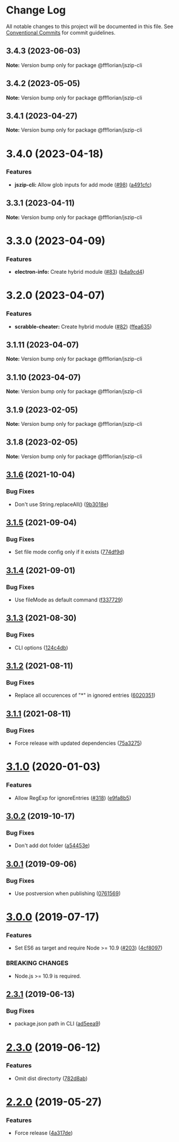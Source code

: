 # Change Log

All notable changes to this project will be documented in this file.
See [Conventional Commits](https://conventionalcommits.org) for commit guidelines.

## 3.4.3 (2023-06-03)

**Note:** Version bump only for package @ffflorian/jszip-cli





## 3.4.2 (2023-05-05)

**Note:** Version bump only for package @ffflorian/jszip-cli





## 3.4.1 (2023-04-27)

**Note:** Version bump only for package @ffflorian/jszip-cli





# 3.4.0 (2023-04-18)


### Features

* **jszip-cli:** Allow glob inputs for add mode ([#98](https://github.com/ffflorian/node-packages/issues/98)) ([a491cfc](https://github.com/ffflorian/node-packages/commit/a491cfcb04d9abdb8e0b2c9995a0de63f05510d9))





## 3.3.1 (2023-04-11)

**Note:** Version bump only for package @ffflorian/jszip-cli





# 3.3.0 (2023-04-09)


### Features

* **electron-info:** Create hybrid module ([#83](https://github.com/ffflorian/node-packages/issues/83)) ([b4a9cd4](https://github.com/ffflorian/node-packages/commit/b4a9cd469cdd21da520ce1d02c878359c0546340))





# 3.2.0 (2023-04-07)


### Features

* **scrabble-cheater:** Create hybrid module ([#82](https://github.com/ffflorian/node-packages/issues/82)) ([ffea635](https://github.com/ffflorian/node-packages/commit/ffea6358e04ce5280f38a1ef4dd1271bb37e422e))





## 3.1.11 (2023-04-07)

**Note:** Version bump only for package @ffflorian/jszip-cli





## 3.1.10 (2023-04-07)

**Note:** Version bump only for package @ffflorian/jszip-cli





## 3.1.9 (2023-02-05)

**Note:** Version bump only for package @ffflorian/jszip-cli





## 3.1.8 (2023-02-05)

**Note:** Version bump only for package @ffflorian/jszip-cli





## [3.1.6](https://github.com/ffflorian/jszip-cli/compare/v3.1.5...v3.1.6) (2021-10-04)


### Bug Fixes

* Don't use String.replaceAll() ([9b3018e](https://github.com/ffflorian/jszip-cli/commit/9b3018e1ce33f75711df36a08795f1455e55816a))

## [3.1.5](https://github.com/ffflorian/jszip-cli/compare/v3.1.4...v3.1.5) (2021-09-04)


### Bug Fixes

* Set file mode config only if it exists ([774df9d](https://github.com/ffflorian/jszip-cli/commit/774df9d0908751c00a90b38e8612daea5a44e5f5))

## [3.1.4](https://github.com/ffflorian/jszip-cli/compare/v3.1.3...v3.1.4) (2021-09-01)


### Bug Fixes

* Use fileMode as default command ([f337729](https://github.com/ffflorian/jszip-cli/commit/f33772984e5af55e5cb49937479b43793f7d9610))

## [3.1.3](https://github.com/ffflorian/jszip-cli/compare/v3.1.2...v3.1.3) (2021-08-30)


### Bug Fixes

* CLI options ([124c4db](https://github.com/ffflorian/jszip-cli/commit/124c4dbfbd96b65e3dbe62eb6370d3f7c78cd80b))

## [3.1.2](https://github.com/ffflorian/jszip-cli/compare/v3.1.1...v3.1.2) (2021-08-11)


### Bug Fixes

* Replace all occurences of "*" in ignored entries ([6020351](https://github.com/ffflorian/jszip-cli/commit/6020351e8461c93a448e6a74670c367844e4c235))

## [3.1.1](https://github.com/ffflorian/jszip-cli/compare/v3.1.0...v3.1.1) (2021-08-11)


### Bug Fixes

* Force release with updated dependencies ([75a3275](https://github.com/ffflorian/jszip-cli/commit/75a3275b666cc0b3bcab2078654a470aed7dd92f))

# [3.1.0](https://github.com/ffflorian/jszip-cli/compare/v3.0.2...v3.1.0) (2020-01-03)

### Features

- Allow RegExp for ignoreEntries ([#318](https://github.com/ffflorian/jszip-cli/issues/318)) ([e9fa8b5](https://github.com/ffflorian/jszip-cli/commit/e9fa8b5))

## [3.0.2](https://github.com/ffflorian/jszip-cli/compare/v3.0.1...v3.0.2) (2019-10-17)

### Bug Fixes

- Don't add dot folder ([a54453e](https://github.com/ffflorian/jszip-cli/commit/a54453e))

## [3.0.1](https://github.com/ffflorian/jszip-cli/compare/v3.0.0...v3.0.1) (2019-09-06)

### Bug Fixes

- Use postversion when publishing ([0761569](https://github.com/ffflorian/jszip-cli/commit/0761569))

# [3.0.0](https://github.com/ffflorian/jszip-cli/compare/v2.3.1...v3.0.0) (2019-07-17)

### Features

- Set ES6 as target and require Node >= 10.9 ([#203](https://github.com/ffflorian/jszip-cli/issues/203)) ([4cf8097](https://github.com/ffflorian/jszip-cli/commit/4cf8097))

### BREAKING CHANGES

- Node.js >= 10.9 is required.

## [2.3.1](https://github.com/ffflorian/jszip-cli/compare/v2.3.0...v2.3.1) (2019-06-13)

### Bug Fixes

- package.json path in CLI ([ad5eea9](https://github.com/ffflorian/jszip-cli/commit/ad5eea9))

# [2.3.0](https://github.com/ffflorian/jszip-cli/compare/v2.2.0...v2.3.0) (2019-06-12)

### Features

- Omit dist directorty ([782d8ab](https://github.com/ffflorian/jszip-cli/commit/782d8ab))

# [2.2.0](https://github.com/ffflorian/jszip-cli/compare/v2.1.4...v2.2.0) (2019-05-27)

### Features

- Force release ([4a317de](https://github.com/ffflorian/jszip-cli/commit/4a317de))
